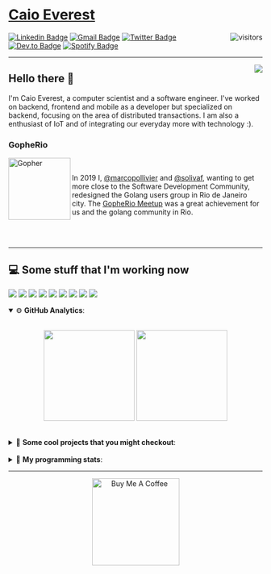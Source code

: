 # [Caio Everest](https://caioeverest.dev)

<img align="right" src="https://visitor-badge.glitch.me/badge?page_id=caioeverest.caioeverest" alt="visitors">

[![Linkedin Badge](https://img.shields.io/badge/-LinkedIn-blue?style=flat-square&logo=Linkedin&logoColor=white&link=https://www.linkedin.com/in/caioeverest/)](https://www.linkedin.com/in/caioeverest/)
[![Gmail Badge](https://img.shields.io/badge/-Gmail-c14438?style=flat-square&logo=Gmail&logoColor=white&link=mailto:mollivier.dev@gmail.com)](mailto:caioeverest.b@gmail.com/)
[![Twitter Badge](https://img.shields.io/badge/-Twitter-1DA1F2?style=flat-square&logo=Twitter&logoColor=white&link=https://twitter.com/caioeverest)](https://twitter.com/caioeverest)
[![Dev.to Badge](https://img.shields.io/badge/-Dev.to-363D44?style=flat-square&logo=Dev.to&logoColor=white&link=https://dev.to/caioeverest)](https://dev.to/caioeverest)
[![Spotify Badge](https://img.shields.io/badge/-Spotify-1ED760?style=flat-square&amp;labelColor=fff&amp;logo=Spotify&link=https://open.spotify.com/user/caio.everest)](https://open.spotify.com/user/caio.everest)

---
<img align="right" src="https://media3.giphy.com/media/Nx0rz3jtxtEre/200.gif"/>

## Hello there 🖖

<p>
    I'm Caio Everest, a computer scientist and a software engineer. I've worked on backend, frontend and mobile as a developer
    but specialized on backend, focusing on the area of distributed transactions. I am also a enthusiast of IoT and of integrating
    our everyday more with technology :).
</p>

### GopheRio

<img align="left" src="https://i.imgur.com/zmxMolD.png" alt="Gopher" width="123em">

<br>
<p>
    In 2019 I, <a href="https://github.com/marcopollivier">@marcopollivier</a> and <a href="https://github.com/solivaf">
    @solivaf</a>, wanting to get more close to the Software Development
    Community, redesigned the Golang users group in Rio de Janeiro city. The <a href="https://www.meetup.com/GopheRio">
    GopheRio Meetup</a> was a great achievement for us and the golang community in Rio.
</p>
<br><br>

---

## 💻 Some stuff that I'm working now

<a href=""><img src="https://img.shields.io/badge/-Go-00ADD8?style=flat-square&logo=go&logoColor=white"></a>
<a href=""><img src="https://img.shields.io/badge/-Rust-4f4f4f?style=flat-square&logo=rust&logoColor=white"></a>
<a href=""><img src="https://img.shields.io/badge/-Python-F7C400?style=flat-square&logo=python&logoColor=white"></a>
<a href=""><img src="https://img.shields.io/badge/-Ruby-980D02?style=flat-square&logo=ruby&logoColor=white"></a>
<a href=""><img src="http://img.shields.io/badge/-Java-007396?style=flat-square&logo=java&logoColor=white"></a>
<a href=""><img src="http://img.shields.io/badge/-Kotlin-7B6BDA?style=flat-square&logo=kotlin&logoColor=white"></a>
<a href=""><img src="http://img.shields.io/badge/-JavaScript-F7DF1E?style=flat-square&logo=JavaScript&logoColor=white"></a>
<a href=""><img src="http://img.shields.io/badge/-Terraform-623CE4?style=flat-square&logo=Terraform&logoColor=white"></a>
<a href=""><img src="http://img.shields.io/badge/-Ansible-171615?style=flat-square&logo=Ansible&logoColor=white"></a>

<details open>
    <summary>⚙ <b>GitHub Analytics</b>: </summary>
    <br>
    <p align="center">
        <img height="180em" src="https://github-readme-stats-eight-theta.vercel.app/api?username=caioeverest&show_icons=true&theme=tokyonight&include_all_commits=true&count_private=true"/>
        <img height="180em" src="https://github-readme-stats-eight-theta.vercel.app/api/top-langs/?username=caioeverest&layout=compact&langs_count=8&theme=tokyonight&include_all_commits=true&count_private=true"/>
    </p>
</details>

<br>

<details>
    <summary>🔨 <b>Some cool projects that you might checkout</b>: </summary>
    <div style="margin-left:3em">
        <li>🌠 <a href="https://github.com/caioeverest/supernova">Supernova</a> - Script that builds a development environment on linux machines</li>
        <li>⚙ <a href="https://github.com/caioeverest/gocfg">Gocfg</a> - A golang library that loads config structs from files with environment interpolation</li>
    </div>
</details>

<br>


<details>
 <summary>🤖 <b>My programming stats</b>: </summary>
<br>
<!--START_SECTION:waka-->
![Code Time](http://img.shields.io/badge/Code%20Time-3%2C339%20hrs%2053%20mins-blue)

**🐱 My GitHub Data** 

> 📦 80.6 kB Used in GitHub's Storage 
 > 
> 🏆 313 Contributions in the Year 2025
 > 
> 🚫 Not Opted to Hire
 > 
> 📜 42 Public Repositories 
 > 
> 🔑 9 Private Repositories 
 > 
**I'm an Early 🐤** 

```text
🌞 Morning                846 commits         ████░░░░░░░░░░░░░░░░░░░░░   17.92 % 
🌆 Daytime                2280 commits        ████████████░░░░░░░░░░░░░   48.29 % 
🌃 Evening                1083 commits        ██████░░░░░░░░░░░░░░░░░░░   22.94 % 
🌙 Night                  512 commits         ███░░░░░░░░░░░░░░░░░░░░░░   10.85 % 
```
📅 **I'm Most Productive on Wednesday** 

```text
Monday                   636 commits         ███░░░░░░░░░░░░░░░░░░░░░░   13.47 % 
Tuesday                  1151 commits        ██████░░░░░░░░░░░░░░░░░░░   24.38 % 
Wednesday                1260 commits        ███████░░░░░░░░░░░░░░░░░░   26.69 % 
Thursday                 424 commits         ██░░░░░░░░░░░░░░░░░░░░░░░   08.98 % 
Friday                   868 commits         █████░░░░░░░░░░░░░░░░░░░░   18.39 % 
Saturday                 157 commits         █░░░░░░░░░░░░░░░░░░░░░░░░   03.33 % 
Sunday                   225 commits         █░░░░░░░░░░░░░░░░░░░░░░░░   04.77 % 
```


📊 **This Week I Spent My Time On** 

```text
💬 Programming Languages: 
YAML                     1 hr 5 mins         ██████████░░░░░░░░░░░░░░░   39.74 % 
Go                       29 mins             ████░░░░░░░░░░░░░░░░░░░░░   17.71 % 
fish                     27 mins             ████░░░░░░░░░░░░░░░░░░░░░   16.29 % 
Bash                     19 mins             ███░░░░░░░░░░░░░░░░░░░░░░   11.84 % 
Cheetah                  10 mins             ██░░░░░░░░░░░░░░░░░░░░░░░   06.14 % 

🔥 Editors: 
Neovim                   2 hrs 45 mins       █████████████████████████   100.00 % 

💻 Operating System: 
Mac                      2 hrs 45 mins       █████████████████████████   100.00 % 
```

**I Mostly Code in Go** 

```text
Go                       40 repos            ████████████░░░░░░░░░░░░░   48.19 % 
Shell                    5 repos             ██░░░░░░░░░░░░░░░░░░░░░░░   06.02 % 
Java                     4 repos             █░░░░░░░░░░░░░░░░░░░░░░░░   04.82 % 
Nix                      1 repo              ░░░░░░░░░░░░░░░░░░░░░░░░░   01.20 % 
Lua                      1 repo              ░░░░░░░░░░░░░░░░░░░░░░░░░   01.20 % 
```




 Last Updated on 26/07/2025 02:49:23 UTC
<!--END_SECTION:waka-->
</details>

---

<p align="center">
    <a href="https://www.buymeacoffee.com/caioeverest" target="_blank">
        <img src="https://az743702.vo.msecnd.net/cdn/kofi3.png?v=a" alt="Buy Me A Coffee" width="173em">
    </a>
</p>

